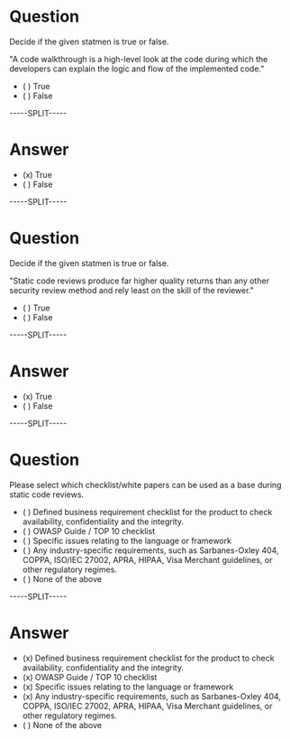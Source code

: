 # Question

Decide if the given statmen is true or false.

"A code walkthrough is a high-level look at the code during which the developers can explain the logic and flow of the implemented code."


* ( ) True
* ( ) False

-----SPLIT-----

# Answer

* (x) True
* ( ) False


-----SPLIT-----

# Question

Decide if the given statmen is true or false.

"Static code reviews produce far higher quality returns than any other security review method and rely least on the skill of the reviewer."


* ( ) True
* ( ) False

-----SPLIT-----

# Answer

* (x) True
* ( ) False


-----SPLIT-----


# Question

Please select which checklist/white papers can be used as a base during static code reviews.

* ( ) Defined business requirement checklist for the product to check availability, confidentiality and the integrity.
* ( ) OWASP Guide / TOP 10 checklist
* ( ) Specific issues relating to the language or framework
* ( ) Any industry-specific requirements, such as Sarbanes-Oxley 404, COPPA, ISO/IEC 27002, APRA, HIPAA, Visa Merchant guidelines, or other regulatory regimes.
* ( ) None of the above 

-----SPLIT-----

# Answer

* (x) Defined business requirement checklist for the product to check availability, confidentiality and the integrity.
* (x) OWASP Guide / TOP 10 checklist
* (x) Specific issues relating to the language or framework
* (x) Any industry-specific requirements, such as Sarbanes-Oxley 404, COPPA, ISO/IEC 27002, APRA, HIPAA, Visa Merchant guidelines, or other regulatory regimes.
* ( ) None of the above 

